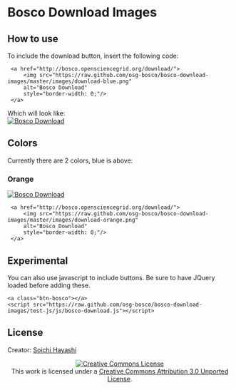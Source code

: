 Bosco Download Images
=====================


## How to use
To include the download button, insert the following code:

     <a href="http://bosco.opensciencegrid.org/download/">
         <img src="https://raw.github.com/osg-bosco/bosco-download-images/master/images/download-blue.png" 
         alt="Bosco Download"
         style="border-width: 0;"/>
     </a>

Which will look like: <br />
<a href="http://bosco.opensciencegrid.org/download/">
         <img src="https://raw.github.com/osg-bosco/bosco-download-images/master/images/download-blue.png" 
         alt="Bosco Download"
         style="border-width: 0;"/>
     </a>


## Colors
Currently there are 2 colors, blue is above:

### Orange
<a href="http://bosco.opensciencegrid.org/download/">
         <img src="https://raw.github.com/osg-bosco/bosco-download-images/master/images/download-orange.png" 
         alt="Bosco Download"
         style="border-width: 0;"/>
     </a>
     

     <a href="http://bosco.opensciencegrid.org/download/">
         <img src="https://raw.github.com/osg-bosco/bosco-download-images/master/images/download-orange.png" 
         alt="Bosco Download"
         style="border-width: 0;"/>
     </a>   


## Experimental
You can also use javascript to include buttons.  Be sure to have JQuery loaded before adding these.

<a class="btn-bosco"></a>
<script src="https://raw.github.com/osg-bosco/bosco-download-images/test-js/js/bosco-download.js"></script>

    <a class="btn-bosco"></a>
    <script src="https://raw.github.com/osg-bosco/bosco-download-images/test-js/js/bosco-download.js"></script>
   


## License
Creator: [Soichi Hayashi](https://github.com/soichih)
<center>
<a rel="license" href="http://creativecommons.org/licenses/by/3.0/deed.en_US"><img alt="Creative Commons License" style="border-width:0" src="http://i.creativecommons.org/l/by/3.0/88x31.png" /></a><br />This work is licensed under a <a rel="license" href="http://creativecommons.org/licenses/by/3.0/deed.en_US">Creative Commons Attribution 3.0 Unported License</a>.
</center>



